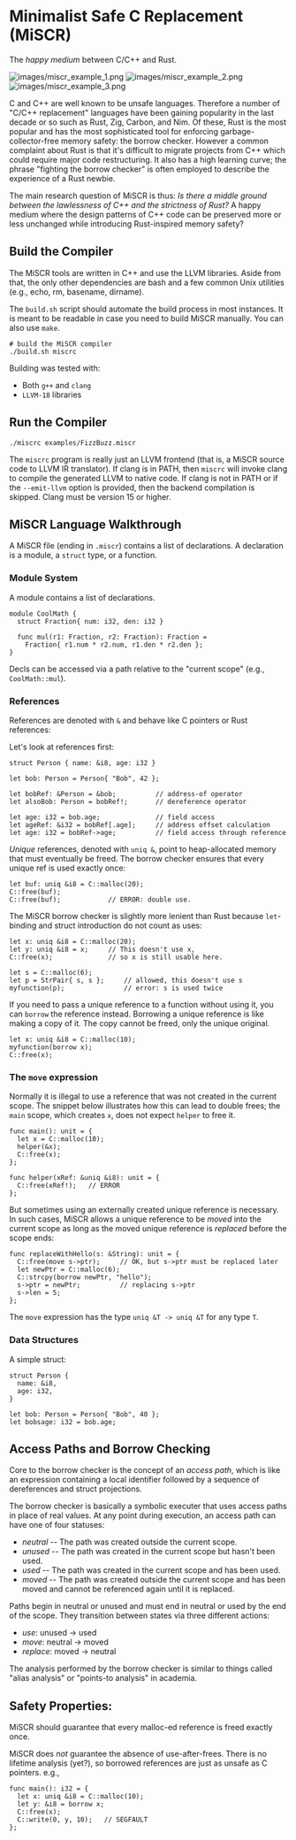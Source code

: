 # Minimalist Safe C Replacement (MiSCR)

The _happy medium_ between C/C++ and Rust.

![images/miscr_example_1.png](images/miscr_example_1.png)
![images/miscr_example_2.png](images/miscr_example_2.png)
![images/miscr_example_3.png](images/miscr_example_3.png)

C and C++ are well known to be unsafe languages. Therefore a number of
"C/C++ replacement" languages have been gaining popularity in the last decade
or so such as Rust, Zig, Carbon, and Nim. Of these, Rust is the most popular
and has the most sophisticated tool for enforcing garbage-collector-free memory
safety: the borrow checker. However a common complaint about Rust is that it's
difficult to migrate projects from C++ which could require major code
restructuring. It also has a high learning curve; the phrase "fighting the
borrow checker" is often employed to describe the experience of a Rust newbie.

The main research question of MiSCR is thus: _Is there a middle ground between
the lawlessness of C++ and the strictness of Rust?_ A happy medium where the
design patterns of C++ code can be preserved more or less unchanged while
introducing Rust-inspired memory safety?

## Build the Compiler

The MiSCR tools are written in C++ and use the LLVM libraries. Aside from that,
the only other dependencies are bash and a few common Unix utilities (e.g.,
echo, rm, basename, dirname).

The `build.sh` script should automate the build process in most instances. It
is meant to be readable in case you need to build MiSCR manually. You can also
use `make`.

```shell
# build the MiSCR compiler
./build.sh miscrc
```

Building was tested with:
* Both `g++` and `clang`
* `LLVM-18` libraries

## Run the Compiler

```shell
./miscrc examples/FizzBuzz.miscr
```

The `miscrc` program is really just an LLVM frontend (that is, a MiSCR source
code to LLVM IR translator). If clang is in PATH, then `miscrc` will invoke
clang to compile the generated LLVM to native code. If clang is not in PATH or
if the `--emit-llvm` option is provided, then the backend compilation is
skipped. Clang must be version 15 or higher.

## MiSCR Language Walkthrough

A MiSCR file (ending in `.miscr`) contains a list of declarations. A
declaration is a module, a `struct` type, or a function.

### Module System

A module contains a list of declarations.

```
module CoolMath {
  struct Fraction{ num: i32, den: i32 }

  func mul(r1: Fraction, r2: Fraction): Fraction =
    Fraction{ r1.num * r2.num, r1.den * r2.den };
}
```

Decls can be accessed via a path relative to the "current scope" (e.g.,
`CoolMath::mul`).

### References

References are denoted with `&` and behave like C pointers or Rust references:

Let's look at references first:

    struct Person { name: &i8, age: i32 }

    let bob: Person = Person{ "Bob", 42 };

    let bobRef: &Person = &bob;          // address-of operator
    let alsoBob: Person = bobRef!;       // dereference operator

    let age: i32 = bob.age;              // field access
    let ageRef: &i32 = bobRef[.age];     // address offset calculation
    let age: i32 = bobRef->age;          // field access through reference

_Unique_ references, denoted with `uniq &`, point to heap-allocated memory that
must eventually be freed. The borrow checker ensures that every unique ref is
used exactly once:

    let buf: uniq &i8 = C::malloc(20);
    C::free(buf);
    C::free(buf);            // ERROR: double use.

The MiSCR borrow checker is slightly more lenient than Rust because
`let`-binding and struct introduction do not count as uses:

    let x: uniq &i8 = C::malloc(20);
    let y: uniq &i8 = x;     // This doesn't use x,
    C::free(x);              // so x is still usable here.

    let s = C::malloc(6);
    let p = StrPair{ s, s };     // allowed, this doesn't use s
    myfunction(p);               // error: s is used twice

If you need to pass a unique reference to a function without using it, you can
`borrow` the reference instead. Borrowing a unique reference is like making a
copy of it. The copy cannot be freed, only the unique original.

    let x: uniq &i8 = C::malloc(10);
    myfunction(borrow x);
    C::free(x);

### The `move` expression

Normally it is illegal to use a reference that was not created in the current
scope. The snippet below illustrates how this can lead to double frees; the
`main` scope, which creates `x`, does not expect `helper` to free it.

    func main(): unit = {
      let x = C::malloc(10);
      helper(&x);
      C::free(x);
    };

    func helper(xRef: &uniq &i8): unit = {
      C::free(xRef!);   // ERROR
    };

But sometimes using an externally created unique reference is necessary. In
such cases, MiSCR allows a unique reference to be _moved_ into the current scope
as long as the moved unique reference is _replaced_ before the scope ends:

    func replaceWithHello(s: &String): unit = {
      C::free(move s->ptr);     // OK, but s->ptr must be replaced later
      let newPtr = C::malloc(6);
      C::strcpy(borrow newPtr, "hello");
      s->ptr = newPtr;          // replacing s->ptr
      s->len = 5;
    };

The `move` expression has the type `uniq &T -> uniq &T` for any type `T`.

### Data Structures

A simple struct:

    struct Person {
      name: &i8,
      age: i32,
    }

    let bob: Person = Person{ "Bob", 40 };
    let bobsage: i32 = bob.age;

## Access Paths and Borrow Checking

Core to the borrow checker is the concept of an _access path_, which is like an
expression containing a local identifier followed by a sequence of dereferences
and struct projections.

The borrow checker is basically a symbolic executer that uses access paths in
place of real values. At any point during execution, an access path can have
one of four statuses:
  - *neutral* -- The path was created outside the current scope.
  - *unused* -- The path was created in the current scope but hasn't been used.
  - *used* -- The path was created in the current scope and has been used.
  - *moved* -- The path was created outside the current scope and has been
               moved and cannot be referenced again until it is replaced.

Paths begin in neutral or unused and must end in neutral or used by the end of
the scope. They transition between states via three different actions:
  - *use*: unused -> used
  - *move*: neutral -> moved
  - *replace*: moved -> neutral

The analysis performed by the borrow checker is similar to things called
"alias analysis" or "points-to analysis" in academia.

## Safety Properties:

MiSCR should guarantee that every malloc-ed reference is freed exactly once.

MiSCR does _not_ guarantee the absence of use-after-frees. There is no lifetime
analysis (yet?), so borrowed references are just as unsafe as C pointers. e.g.,

    func main(): i32 = {
      let x: uniq &i8 = C::malloc(10);
      let y: &i8 = borrow x;
      C::free(x);
      C::write(0, y, 10);   // SEGFAULT
    };